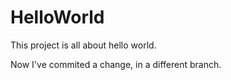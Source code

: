 # HelloWorld
This project is all about hello world.

Now I've commited a change, in a different branch. 

